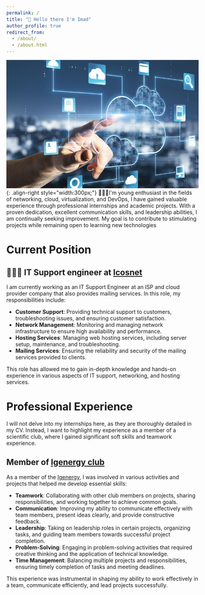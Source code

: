 ```yaml
---
permalink: /
title: "👋 Hello there I'm Imad"
author_profile: true
redirect_from: 
  - /about/
  - /about.html
---
```

![Description of the image](/images/shutterstock_1912951960.jpg){: .align-right style="width:300px;"}
👨🏻‍🎓I'm  young enthusiast in the fields of networking, cloud,
 virtualization, and DevOps, I have gained valuable
 experience through professional internships and
 academic projects. With a proven dedication,
 excellent communication skills, and leadership
 abilities, I am continually seeking improvement. My
 goal is to contribute to stimulating projects while
 remaining open to learning new technologies

# Current Position

## 👨🏻‍💻 IT Support engineer at [Icosnet](https://icosnet.com.dz/)


I am currently working as an IT Support Engineer at an ISP and cloud provider company that also provides mailing services. In this role, my responsibilities include:

- **Customer Support**: Providing technical support to customers, troubleshooting issues, and ensuring customer satisfaction.
- **Network Management**: Monitoring and managing network infrastructure to ensure high availability and performance.
- **Hosting Services**: Managing web hosting services, including server setup, maintenance, and troubleshooting.
- **Mailing Services**: Ensuring the reliability and security of the mailing services provided to clients.

This role has allowed me to gain in-depth knowledge and hands-on experience in various aspects of IT support, networking, and hosting services.

# Professional Experience

I will not delve into my internships here, as they are thoroughly detailed in my CV. Instead, I want to highlight my experience as a member of a scientific club, where I gained significant soft skills and teamwork experience.

## Member of [Igenergy club ](https://www.instagram.com/igenergy.club/)

As a member of the [Igenergy](https://www.instagram.com/igenergy.club/), I was involved in various activities and projects that helped me develop essential skills:

- **Teamwork**: Collaborating with other club members on projects, sharing responsibilities, and working together to achieve common goals.
- **Communication**: Improving my ability to communicate effectively with team members, present ideas clearly, and provide constructive feedback.
- **Leadership**: Taking on leadership roles in certain projects, organizing tasks, and guiding team members towards successful project completion.
- **Problem-Solving**: Engaging in problem-solving activities that required creative thinking and the application of technical knowledge.
- **Time Management**: Balancing multiple projects and responsibilities, ensuring timely completion of tasks and meeting deadlines.

This experience was instrumental in shaping my ability to work effectively in a team, communicate efficiently, and lead projects successfully.


